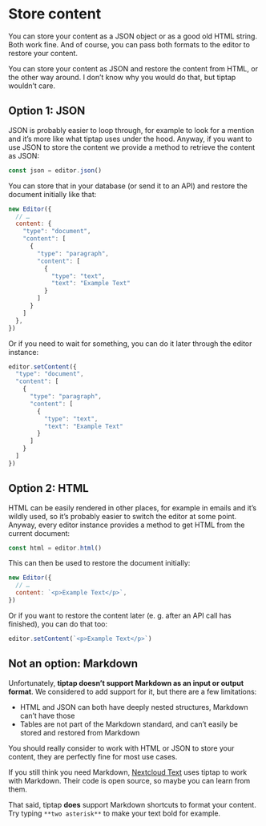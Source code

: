 # Store content
You can store your content as a JSON object or as a good old HTML string. Both work fine. And of course, you can pass both formats to the editor to restore your content.

You can store your content as JSON and restore the content from HTML, or the other way around. I don’t know why you would do that, but tiptap wouldn’t care.

## Option 1: JSON
JSON is probably easier to loop through, for example to look for a mention and it’s more like what tiptap uses under the hood. Anyway, if you want to use JSON to store the content we provide a method to retrieve the content as JSON:

```js
const json = editor.json()
```

You can store that in your database (or send it to an API) and restore the document initially like that:

```js
new Editor({
  // …
  content: {
    "type": "document",
    "content": [
      {
        "type": "paragraph",
        "content": [
          {
            "type": "text",
            "text": "Example Text"
          }
        ]
      }
    ]
  },
})
```

Or if you need to wait for something, you can do it later through the editor instance:

```js
editor.setContent({
  "type": "document",
  "content": [
    {
      "type": "paragraph",
      "content": [
        {
          "type": "text",
          "text": "Example Text"
        }
      ]
    }
  ]
})
```

## Option 2: HTML
HTML can be easily rendered in other places, for example in emails and it’s wildly used, so it’s probably easier to switch the editor at some point. Anyway, every editor instance provides a method to get HTML from the current document:

```js
const html = editor.html()
```

This can then be used to restore the document initially:

```js
new Editor({
  // …
  content: `<p>Example Text</p>`,
})
```

Or if you want to restore the content later (e. g. after an API call has finished), you can do that too:
```js
editor.setContent(`<p>Example Text</p>`)
```

## Not an option: Markdown

Unfortunately, **tiptap doesn’t support Markdown as an input or output format**. We considered to add support for it, but there are a few limitations:

* HTML and JSON can both have deeply nested structures, Markdown can’t have those
* Tables are not part of the Markdown standard, and can’t easily be stored and restored from Markdown

You should really consider to work with HTML or JSON to store your content, they are perfectly fine for most use cases.

If you still think you need Markdown, [Nextcloud Text](https://github.com/nextcloud/text) uses tiptap to work with Markdown. Their code is open source, so maybe you can learn from them.

That said, tiptap **does** support Markdown shortcuts to format your content. Try typing `**two asterisk**` to make your text bold for example.